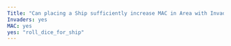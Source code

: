 ```yaml
---
Title: "Can placing a Ship sufficiently increase MAC in Area with Invaders?"
Invaders: yes
MAC: yes
yes: "roll_dice_for_ship"
---
```

